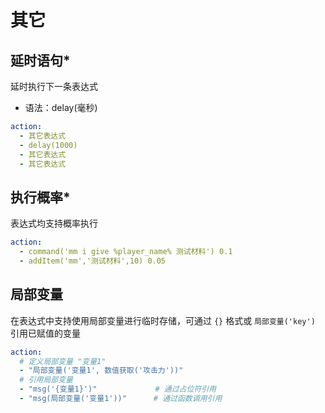 # 其它

## 延时语句*

延时执行下一条表达式

- 语法：delay(毫秒)

```yaml
action:
  - 其它表达式
  - delay(1000)
  - 其它表达式
  - 其它表达式
```

## 执行概率*

表达式均支持概率执行

```yaml
action:
  - command('mm i give %player_name% 测试材料') 0.1
  - addItem('mm','测试材料',10) 0.05
```

## 局部变量

在表达式中支持使用局部变量进行临时存储，可通过 `{}` 格式或 `局部变量('key')` 引用已赋值的变量

```yaml
action:
  # 定义局部变量 "变量1"
  - "局部变量('变量1', 数值获取('攻击力'))"
  # 引用局部变量  
  - "msg('{变量1}')"             # 通过占位符引用  
  - "msg(局部变量('变量1'))"      # 通过函数调用引用  
```
